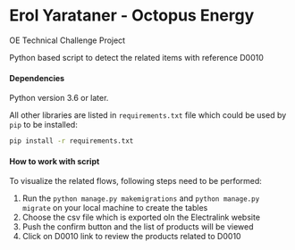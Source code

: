 # Erol Yarataner - Octopus Energy
OE Technical Challenge Project

Python based script to detect the related items with reference D0010

#### Dependencies

Python version 3.6 or later.

All other libraries are listed in `requirements.txt` file which could be used by `pip` to be installed:

```bash
pip install -r requirements.txt
```

#### How to work with script

To visualize the related flows, following steps need to be performed:
1) Run the ```python manage.py makemigrations``` and ```python manage.py migrate``` on your local machine to create the tables
2) Choose the csv file which is exported oln the Electralink website 
3) Push the confirm button and the list of products will be viewed
4) Click on D0010 link to review the products related to D0010
